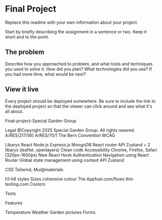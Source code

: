 # Final Project

Replace this readme with your own information about your project.

Start by briefly describing the assignment in a sentence or two. Keep it short and to the point.

## The problem

Describe how you approached to problem, and what tools and techniques you used to solve it. How did you plan? What technologies did you use? If you had more time, what would be next?

## View it live

Every project should be deployed somewhere. Be sure to include the link to the deployed project so that the viewer can click around and see what it's all about.

Final-project-Special Garden Group

Legal
@Copyright 2025 Special Garden Group. All rights resered.
A/RES/217/(III)
A/RES/70/1
The Bern Convention
WCAG

Libarys
React
Node.js
Express.js
MongoDB
React router
API Zustand + 2 libarys (leaflet, openlayers)
Clean code
Accessibility Chrome, Firefox, Safari (320px-1600px)
New React Hook
Authentication
Navigation using React Router
Global state management using context API Zustand

CSS
Tailwind, Mui@materials

h1-h6 styles
Sizes cohensive colour
The Appfuel.com/flows
thin testing.com
Coolors

Tests


Features

Temperature
Weather
Garden pictures
Forms